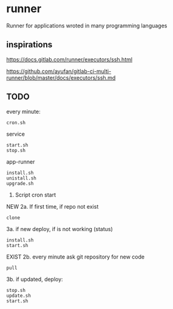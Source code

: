 # runner
Runner for applications wroted in many programming languages


## inspirations

https://docs.gitlab.com/runner/executors/ssh.html

https://github.com/ayufan/gitlab-ci-multi-runner/blob/master/docs/executors/ssh.md

## TODO


every minute:
  
    cron.sh

service

    start.sh
    stop.sh

app-runner

    install.sh
    unistall.sh
    upgrade.sh


1. Script cron start

NEW
2a. If first time, if repo not exist
    
    clone
 
3a. if new deploy, if is not working (status)
        
    install.sh
    start.sh
    
    
EXIST
2b. every minute ask git repository for new code
  
    pull
    
3b. if updated, deploy:

    stop.sh
    update.sh
    start.sh
